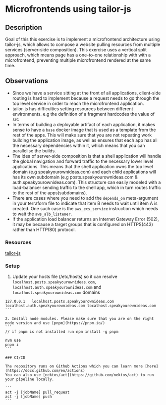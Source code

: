 # Microfrontends using tailor-js

## Description

Goal of this this exercise is to implement a microfrontend architecture using tailor-js, which allows to compose a website pulling resources from multiple services (server-side composition). This exercise uses a vertical split approach, which means page has a one-to-one relationship with with a microfrontend, preventing multiple microfrontend rendered at the same time.

## Observations

- Since we have a service sitting at the front of all applications, client-side routing is hard to implement because a request needs to go through the top level service in order to reach the microfrontend application.
- tailor-js has difficulties setting resources between different environments. e.g the definition of a fragment hardcodes the value of src  
- In terms of building a deployable artifact of each application, it makes sense to have a `base` docker image that is used as a template from the rest of the apps. This will make sure that you are not repeating work building the application image, as well as ensures that each app has all the necessary dependencies within it, which means that you can parallelise the builds. 
- The idea of server-side composition is that a shell application will handle the global navigation and forward traffic to the necessary lower level applications. This means that the shell application owns the top level domain (e.g speakyourownideas.com) and each child applications will has its own subdomain (e.g posts.speakyourownideas.com & auth.speakyourownideas.com). This structure can easily modeled with a load-balancer sending traffic to the shell app, which in turn routes traffic to the rest of the apps(subdomains).
- There are cases where you need to add the `depends_on` meta-argument in your terraform file to indicate that item B needs to wait until item A is created. One such case is the `aws_ecs_service` instruction which needs to wait the `aws_alb_listener`.
- If the application load balancer returns an Internet Gateway Error (502), it may be because  a target groups that is configured on HTTPS(443) rather than HTTP(80) protocol.  

### Resources

[tailor-js](https://github.com/zalando/tailor)

### Setup

1. Update your hosts file (/etc/hosts) so it can resolve `localhost.posts.speakyourownideas.com`, `localhost.auth.speakyourownideas.com` and `localhost.speakyourownideas.com` domains
````
127.0.0.1   localhost.posts.speakyourownideas.com localhost.auth.speakyourownideas.com localhost.speakyourownideas.com
```

2. Install node modules. Please make sure that you are on the right node version and use [pnpm](https://pnpm.io/)
```
// if pnpm is not installed run npm install -g pnpm

nvm use
pnpm i
```

### CI/CD

The repository runs on Github Actions which you can learn more [here](https://docs.github.com/en/actions) 
You can also use [nektos/act](https://github.com/nektos/act) to run your pipeline locally.

```
act -j [jobName] pull_request
act -j [jobName] push
```